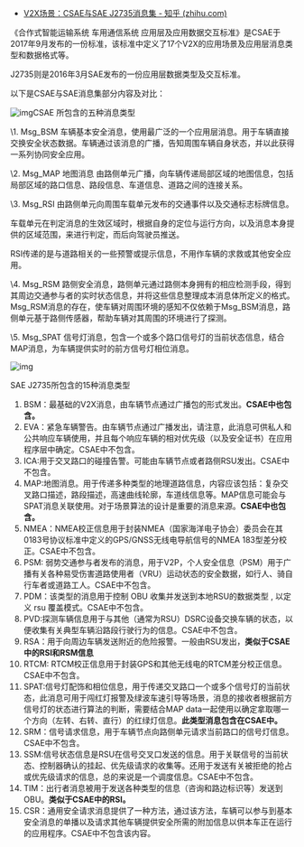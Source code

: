 - [V2X场景：CSAE与SAE J2735消息集 - 知乎 (zhihu.com)](https://zhuanlan.zhihu.com/p/55425000)

《合作式智能运输系统 车用通信系统 应用层及应用数据交互标准》是CSAE于2017年9月发布的一份标准，该标准中定义了17个V2X的应用场景及应用层消息类型和数据格式等。

J2735则是2016年3月SAE发布的一份应用层数据类型及交互标准。

以下是CSAE与SAE消息集部分内容及对比：

![img](https://pic2.zhimg.com/80/v2-f82055c20eee177c4b99e980222eaf15_720w.jpg)CSAE 所包含的五种消息类型

\1. Msg_BSM 车辆基本安全消息，使用最广泛的一个应用层消息。用于车辆直接交换安全状态数据。车辆通过该消息的广播，告知周围车辆自身状态，并以此获得一系列协同安全应用。

\2. Msg_MAP 地图消息 由路侧单元广播，向车辆传递局部区域的地图信息，包括局部区域的路口信息、路段信息、车道信息、道路之间的连接关系。

\3. Msg_RSI 由路侧单元向周围车载单元发布的交通事件以及交通标志标牌信息。

车载单元在判定消息的生效区域时，根据自身的定位与运行方向，以及消息本身提供的区域范围，来进行判定，而后向驾驶员推送。

RSI传递的是与道路相关的一些预警或提示信息，不用作车辆的求救或其他安全应用。

\4. Msg_RSM 路侧安全消息，路侧单元通过路侧本身拥有的相应检测手段，得到其周边交通参与者的实时状态信息，并将这些信息整理成本消息体所定义的格式。Msg_RSM消息的存在，使车辆对周围环境的感知不仅依赖于Msg_BSM消息，路侧单元基于路侧传感器，帮助车辆对其周围的环境进行了探测。

\5. Msg_SPAT 信号灯消息，包含一个或多个路口信号灯的当前状态信息，结合MAP消息，为车辆提供实时的前方信号灯相位消息。

![img](https://pic2.zhimg.com/80/v2-6653f7fc7b38b20d0047fe6d14c41781_720w.jpg)

SAE J2735所包含的15种消息类型

1. BSM：最基础的V2X消息，由车辆节点通过广播包的形式发出。**CSAE中也包含。**
2. EVA：紧急车辆警告。由车辆节点通过广播发出，请注意，此消息可供私人和公共响应车辆使用，并且每个响应车辆的相对优先级（以及安全证书）在应用程序层中确定。CSAE中不包含。
3. ICA:用于交叉路口的碰撞告警。可能由车辆节点或者路侧RSU发出。CSAE中不包含。
4. MAP:地图消息。用于传递多种类型的地理道路信息，内容应该包括：复杂交叉路口描述，路段描述，高速曲线轮廓，车道线信息等。MAP信息可能会与SPAT消息关联使用。对于场景算法的设计是重要的消息来源。**CSAE中也包含。**
5. NMEA：NMEA校正信息用于封装NMEA（国家海洋电子协会）委员会在其0183号协议标准中定义的GPS/GNSS无线电导航信号的NMEA 183型差分校正。CSAE中不包含。
6. PSM: 弱势交通参与者发布的消息，用于V2P，个人安全信息（PSM）用于广播有关各种易受伤害道路使用者（VRU）运动状态的安全数据，如行人、骑自行车者或道路工人。CSAE中不包含。
7. PDM：该类型的消息用于控制 OBU 收集并发送到本地RSU的数据类型 , 以定义 rsu 覆盖模式。CSAE中不包含。
8. PVD:探测车辆信息用于与其他（通常为RSU）DSRC设备交换车辆的状态，以便收集有关典型车辆沿路段行驶行为的信息。CSAE中不包含。
9. RSA：用于向周边车辆发送附近的危险报警。一般由RSU发出，**类似于CSAE中的RSI和RSM信息**
10. RTCM: RTCM校正信息用于封装GPS和其他无线电的RTCM差分校正信息。CSAE中不包含。
11. SPAT:信号灯配饰和相位信息，用于传递交叉路口一个或多个信号灯的当前状态，此消息可用于闯红灯报警及绿波车速引导等场景，消息的接收者根据前方信号灯的状态进行算法的判断，需要结合MAP data一起使用以确定拿取哪一个方向（左转、右转、直行）的红绿灯信息。**此类型消息包含在CSAE中。**
12. SRM：信号请求信息，用于车辆节点向路侧单元请求当前路口的信号灯信息。CSAE中不包含。
13. SSM:信号状态信息是RSU在信号交叉口发送的信息。用于关联信号的当前状态、控制器确认的挂起、优先级请求的收集等。还用于发送有关被拒绝的抢占或优先级请求的信息，总的来说是一个调度信息。CSAE中不包含。
14. TIM：出行者消息被用于发送各种类型的信息（咨询和路边标识等）发送到OBU。**类似于CSAE中的RSI。**
15. CSR：通用安全请求消息提供了一种方法，通过该方法，车辆可以参与到基本安全消息的单播以及请求其他车辆提供安全所需的附加信息以供本车正在运行的应用程序。CSAE中不包含该内容。